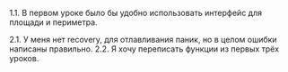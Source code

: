 1.1. В первом уроке было бы удобно использовать интерфейс для площади и периметра.

2.1. У меня нет recovery, для отлавливания паник, но в целом ошибки написаны правильно.
2.2. Я хочу переписать функции из первых трёх уроков.